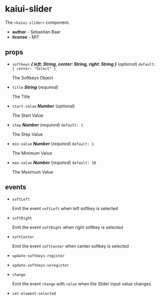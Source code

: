 # kaiui-slider 

The `<kaiui-slider>` component. 

- **author** - Sebastian Baar 
- **license** - MIT 

## props 

- `softkeys` ***{ left: String, center: String, right: String }*** (*optional*) `default: { center: "Select" }` 

  The Softkeys Object 

- `title` ***String*** (*required*) 

  The Title 

- `start-value` ***Number*** (*optional*) 

  The Start Value 

- `step` ***Number*** (*required*) `default: 1` 

  The Step Value 

- `min-value` ***Number*** (*required*) `default: 1` 

  The Minimum Value 

- `max-value` ***Number*** (*required*) `default: 10` 

  The Maximum Value 

## events 

- `softLeft` 

  Emit the event `softLeft` when left softkey is selected 

- `softRight` 

  Emit the event `softRight` when right softkey is selected 

- `softCenter` 

  Emit the event `softCenter` when center softkey is selected 

- `update-softkeys-register` 

- `update-softkeys-unregister` 

- `change` 

  Emit the event `change` with `value` when the Slider input value changes 

- `set-element-selected` 

